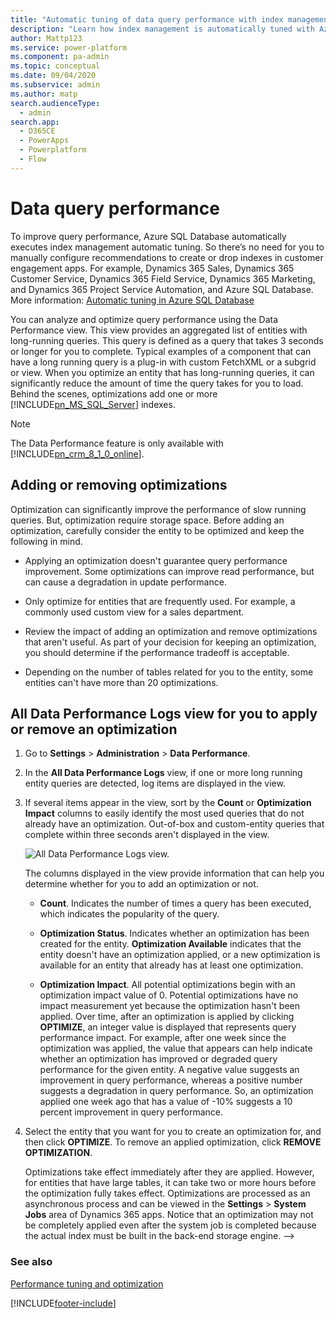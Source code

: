 ```yaml
---
title: "Automatic tuning of data query performance with index management"
description: "Learn how index management is automatically tuned with Azure SQL Database for better data query performance in Dynamics 365 apps"
author: Mattp123
ms.service: power-platform
ms.component: pa-admin
ms.topic: conceptual
ms.date: 09/04/2020
ms.subservice: admin
ms.author: matp
search.audienceType: 
  - admin
search.app:
  - D365CE
  - PowerApps
  - Powerplatform
  - Flow
---
```

# Data query performance
To improve query performance, Azure SQL Database automatically executes index management automatic tuning. So there’s no need for you to manually configure recommendations to create or drop indexes in customer engagement apps. For example, Dynamics 365 Sales, Dynamics 365 Customer Service, Dynamics 365 Field Service, Dynamics 365 Marketing, and Dynamics 365 Project Service Automation, and Azure SQL Database. More information: [Automatic tuning in Azure SQL Database](/azure/sql-database/sql-database-automatic-tuning) 

You can analyze and optimize query performance using the Data Performance view. This view provides an aggregated list of entities with long-running queries. This query is defined as a query that takes 3 seconds or longer for you to complete. Typical examples of a component that can have a long running query is a plug-in with custom FetchXML or a subgrid or view. When you optimize an entity that has long-running queries, it can significantly reduce the amount of time the query takes for you to load. Behind the scenes, optimizations add one or more [!INCLUDE[pn_MS_SQL_Server](../includes/pn-ms-sql-server.md)] indexes.  

> [!NOTE]
>  The Data Performance feature is only available with [!INCLUDE[pn_crm_8_1_0_online](../includes/pn-crm-8-1-0-online.md)].  
  
## Adding or removing optimizations  
 Optimization can significantly improve the performance of slow running queries. But, optimization require storage space. Before adding an optimization, carefully consider the entity to be optimized and keep the following in mind.  
  
-   Applying an optimization doesn't guarantee query performance improvement. Some optimizations can improve read performance, but can cause a degradation in update performance.  
  
-   Only optimize for entities that are frequently used. For example, a commonly used custom view for a sales department.  
  
-   Review the impact of adding an optimization and remove optimizations that aren't useful. As part of your decision for keeping an optimization, you should determine if the performance tradeoff is acceptable.  
  
-   Depending on the number of tables related for you to the entity, some entities can't have more than 20 optimizations.  

  
## All Data Performance Logs view for you to apply or remove an optimization  
  
1. Go to **Settings** > **Administration** > **Data Performance**.  
  
2. In the **All Data Performance Logs** view, if one or more long running entity queries are detected, log items are displayed in the view. 
3. If several items appear in the view, sort by the **Count** or **Optimization Impact** columns to easily identify the most used queries that do not already have an optimization. Out-of-box and custom-entity queries that complete within three seconds aren't displayed in the view.  
  
   ![All Data Performance Logs view.](../admin/media/data-performance-logs-view.png "All Data Performance Logs view")  
  
    The columns displayed in the view provide information that can help you determine whether for you to add an optimization or not.  
  
   - **Count**. Indicates the number of times a query has been executed, which indicates the popularity of the query.  
  
   - **Optimization Status**. Indicates whether an optimization has been created for the entity. **Optimization Available** indicates that the entity doesn't have an optimization applied, or a new optimization is available for an entity that already has at least one optimization.  
  
   - **Optimization Impact**. All potential optimizations begin with an optimization impact value of 0. Potential optimizations have no impact measurement yet because the optimization hasn't been applied. Over time, after an optimization is applied by clicking **OPTIMIZE**, an  integer value is displayed that represents query performance impact. For example, after one  week since the optimization was applied, the value that appears can help indicate whether an optimization has improved or degraded query performance for the given entity. A negative value suggests an improvement in query performance, whereas a positive number suggests a degradation in query performance. So,  an optimization applied one week ago that has a value of -10% suggests a 10 percent improvement in query performance.  
  
3. Select the entity that you want for you to create an optimization for, and then click **OPTIMIZE**.  To remove an applied optimization, click **REMOVE OPTIMIZATION**.  
  
   Optimizations take effect immediately after they are applied. However, for entities that have large tables, it can take two or more hours before the optimization fully takes effect. Optimizations are processed as an asynchronous process and can be viewed in the **Settings** > **System Jobs** area of Dynamics 365 apps. Notice that an optimization may not be completely applied even after the system job is completed because the actual index must be built in the back-end storage engine.  -->
  
### See also  
 [Performance tuning and optimization](../admin/performance-tuning-and-optimization.md)   


[!INCLUDE[footer-include](../includes/footer-banner.md)]
